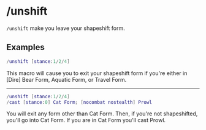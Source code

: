# /unshift

`/unshift` make you leave your shapeshift form.

## Examples

```lua
/unshift [stance:1/2/4]
```
This macro will cause you to exit your shapeshift form if you're either in [Dire] Bear Form, Aquatic Form, or Travel Form.

---

```lua
/unshift [stance:1/2/4]
/cast [stance:0] Cat Form; [nocombat nostealth] Prowl
```
You will exit any form other than Cat Form. Then, if you're not shapeshifted, you'll go into Cat Form. If you are in Cat Form you'll cast Prowl.